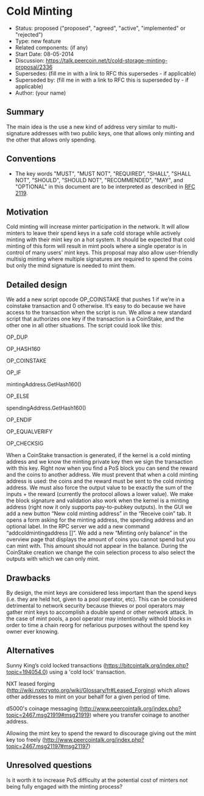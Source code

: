 # Cold Minting

- Status: proposed ("proposed", "agreed", "active", "implemented" or "rejected")
- Type: new feature
- Related components: (if any)
- Start Date: 08-05-2014
- Discussion: https://talk.peercoin.net/t/cold-storage-minting-proposal/2336 
- Supersedes: (fill me in with a link to RFC this supersedes - if applicable)
- Superseded by: (fill me in with a link to RFC this is superseded by - if applicable)
- Author: (your name)

## Summary

The main idea is the use a new kind of address very similar to multi-signature addresses with two public keys, one that allows only minting and the other that allows only spending.

## Conventions
- The key words "MUST", "MUST NOT", "REQUIRED", "SHALL", "SHALL NOT", "SHOULD", "SHOULD NOT", "RECOMMENDED", "MAY", and "OPTIONAL" in this document are to be interpreted as described in [RFC 2119](http://tools.ietf.org/html/rfc2119).

## Motivation

Cold minting will increase minter participation in the network. It will allow minters to leave their spend keys in a safe cold storage while actively minting with their mint key on a hot system.
It should be expected that cold minting of this form will result in mint pools where a single operator is in control of many users' mint keys.
This proposal may also allow user-friendly multisig minting where multiple signatures are required to spend the coins but only the mind signature is needed to mint them.

## Detailed design

We add a new script opcode OP_COINSTAKE that pushes 1 if we’re in a coinstake transaction and 0 otherwise. It’s easy to do because we have access to the transaction when the script is run.
We allow a new standard script that authorizes one key if the transaction is a CoinStake, and the other one in all other situations.
The script could look like this:

OP_DUP

OP_HASH160

OP_COINSTAKE

OP_IF

mintingAddress.GetHash160()

OP_ELSE

spendingAddress.GetHash160()

OP_ENDIF

OP_EQUALVERIFY

OP_CHECKSIG

When a CoinStake transaction is generated, if the kernel is a cold minting address and we know the minting private key then we sign the transaction with this key.
Right now when you find a PoS block you can send the reward and the coins to another address. We must prevent that when a cold minting address is used: the coins and the reward must be sent to the cold minting address. We must also force the output value to be exactly the sum of the inputs + the reward (currently the protocol allows a lower value).
We make the block signature and validation also work when the kernel is a minting address (right now it only supports pay-to-pubkey outputs).
In the GUI we add a new button “New cold minting address” in the “Receive coin” tab. It opens a form asking for the minting address, the spending address and an optional label.
In the RPC server we add a new command “addcoldmintingaddress []”.
We add a new “Minting only balance” in the overview page that displays the amount of coins you cannot spend but you can mint with. This amount should not appear in the balance.
During the CoinStake creation we change the coin selection process to also select the outputs with which we can only mint.

## Drawbacks

By design, the mint keys are considered less important than the spend keys (i.e. they are held hot, given to a pool operator, etc).
This can be considered detrimental to network security because thieves or pool operators may gather mint keys to accomplish a double spend or other network attack.
In the case of mint pools, a pool operator may intentionally withold blocks in order to time a chain reorg for nefarious purposes without the spend key owner ever knowing.

## Alternatives

Sunny King’s cold locked transactions (https://bitcointalk.org/index.php?topic=194054.0) using a 'cold lock' transaction.

NXT leased forging (http://wiki.nxtcrypto.org/wiki/Glossary/fr#Leased_Forging) which allows other addresses to mint on your behalf for a given period of time.

d5000's coinage messaging (http://www.peercointalk.org/index.php?topic=2467.msg21919#msg21919) where you transfer coinage to another address.

Allowing the mint key to spend the reward to discourage giving out the mint key too freely (http://www.peercointalk.org/index.php?topic=2467.msg21197#msg21197)

## Unresolved questions

Is it worth it to increase PoS difficulty at the potential cost of minters not being fully engaged with the minting process?
